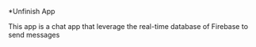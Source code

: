 *Unfinish App

This app is a chat app that leverage the real-time database of Firebase to send messages
